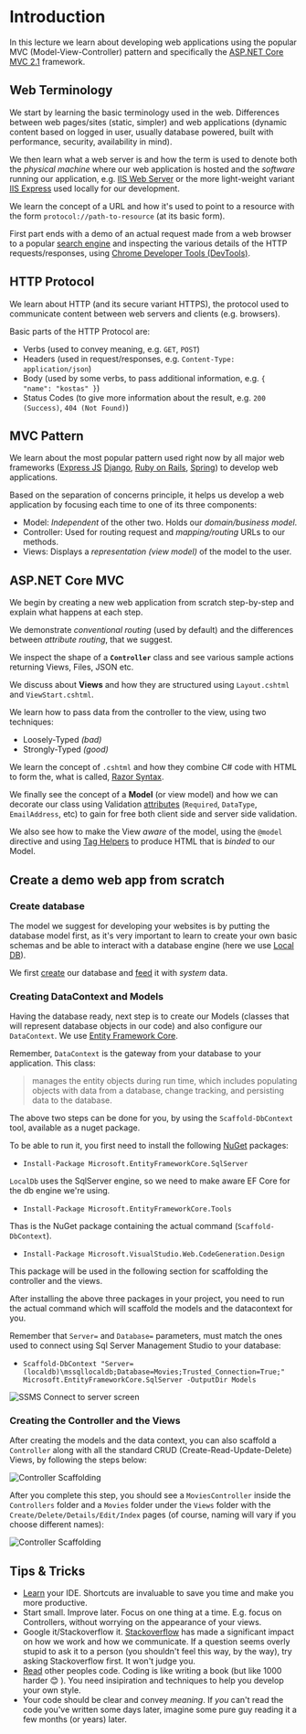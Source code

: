 # Introduction
In this lecture we learn about developing web applications using the popular MVC (Model-View-Controller) pattern and specifically the [ASP.NET Core MVC 2.1](https://docs.microsoft.com/en-us/aspnet/core/?view=aspnetcore-2.1) framework.

## Web Terminology

We start by learning the basic terminology used in the web. Differences between web pages/sites (static, simpler) and web applications (dynamic content based on logged in user, usually database powered, built with performance, security, availability in mind).

We then learn what a web server is and how the term is used to denote both the *physical machine* where our web application is hosted and the *software* running our application, e.g. [IIS Web Server](https://docs.microsoft.com/en-us/iis/get-started/introduction-to-iis/iis-web-server-overview) or the more light-weight variant [IIS Express](https://docs.microsoft.com/en-us/iis/extensions/introduction-to-iis-express/iis-express-overview) used locally for our development.

We learn the concept of a URL and how it's used to point to a resource with the form `protocol://path-to-resource` (at its basic form).

First part ends with a demo of an actual request made from a web browser to a popular [search engine](`http://google.com`) and inspecting the various details of the HTTP requests/responses, using [Chrome Developer Tools (DevTools)](https://developers.google.com/web/tools/chrome-devtools/).

## HTTP Protocol

We learn about HTTP (and its secure variant HTTPS), the protocol used to communicate content between web servers and clients (e.g. browsers).

Basic parts of the HTTP Protocol are:

- Verbs (used to convey meaning, e.g. `GET`, `POST`)
- Headers (used in request/responses, e.g. `Content-Type: application/json`)
- Body (used by some verbs, to pass additional information, e.g. `{ "name": "kostas" }`)
- Status Codes (to give more information about the result, e.g. `200 (Success)`, `404 (Not Found)`)

## MVC Pattern

We learn about the most popular pattern used right now by all major web frameworks ([Express JS](https://expressjs.com/) [Django](https://www.djangoproject.com/), [Ruby on Rails](https://rubyonrails.org/), [Spring](https://rubyonrails.org/)) to develop web applications.

Based on the separation of concerns principle, it helps us develop a web application by focusing each time to one of its three components:

- Model: *Independent* of the other two. Holds our *domain/business model*.
- Controller: Used for routing request and *mapping/routing* URLs to our methods.
- Views: Displays a *representation (view model)* of the model to the user.

## ASP.NET Core MVC

We begin by creating a new web application from scratch step-by-step and explain what happens at each step.

We demonstrate *conventional routing* (used by default) and the differences between *attribute routing*, that we suggest.

We inspect the shape of a **`Controller`** class and see various sample actions returning Views, Files, JSON etc.

We discuss about **Views** and how they are structured using `Layout.cshtml` and `ViewStart.cshtml`.

We learn how to pass data from the controller to the view, using two techniques:
- Loosely-Typed *(bad)*
- Strongly-Typed *(good)*

We learn the concept of `.cshtml` and how they combine C# code with HTML to form the, what is called, [Razor Syntax](https://docs.microsoft.com/en-us/aspnet/core/mvc/views/razor?view=aspnetcore-2.1).

We finally see the concept of a **Model** (or view model) and how we can decorate our class using Validation [attributes](https://docs.microsoft.com/en-us/dotnet/csharp/programming-guide/concepts/attributes/) (`Required`, `DataType`, `EmailAddress`, etc) to gain for free both client side and server side validation.

We also see how to make the View *aware* of the model, using the `@model` directive and using [Tag Helpers](https://docs.microsoft.com/en-us/aspnet/core/mvc/views/tag-helpers/intro?view=aspnetcore-2.1) to produce HTML that is *binded* to our Model.

## Create a demo web app from scratch

### Create database

The model we suggest for developing your websites is by putting the database model first, as it's very important to learn to create your own basic schemas and be able to interact with a database engine (here we use [Local DB](https://docs.microsoft.com/en-us/sql/database-engine/configure-windows/sql-server-2016-express-localdb?view=sql-server-2017)).

We first [create](https://github.com/dotnet-academy/Mvc/blob/master/src/sql/MoviesDb.sql)  our database and [feed](https://github.com/dotnet-academy/Mvc/blob/master/src/sql/MoviesFeed.sql) it with *system* data.

### Creating DataContext and Models

Having the database ready, next step is to create our Models (classes that will represent database objects in our code) and also configure our `DataContext`. We use [Entity Framework Core](https://docs.microsoft.com/en-us/ef/core/).

Remember, `DataContext` is the gateway from your database to your application. This class:

> manages the entity objects during run time, which includes populating objects with data from a database, change tracking, and persisting data to the database.

The above two steps can be done for you, by using the `Scaffold-DbContext` tool, available as a nuget package.

To be able to run it, you first need to install the following [NuGet](https://docs.microsoft.com/en-us/nuget/what-is-nuget) packages:

- `Install-Package Microsoft.EntityFrameworkCore.SqlServer` 

`LocalDb` uses the SqlServer engine, so we need to make aware EF Core for the db engine we're using.

- `Install-Package Microsoft.EntityFrameworkCore.Tools`

Thas is the NuGet package containing the actual command (`Scaffold-DbContext`).

- `Install-Package Microsoft.VisualStudio.Web.CodeGeneration.Design`

This package will be used in the following section for scaffolding the controller and the views.

After installing the above three packages in your project, you need to run the actual command which will scaffold the models and the datacontext for you.

Remember that `Server=` and `Database=` parameters, must match the ones used to connect using Sql Server Management Studio to your database:

- `Scaffold-DbContext "Server=(localdb)\mssqllocaldb;Database=Movies;Trusted_Connection=True;" Microsoft.EntityFrameworkCore.SqlServer -OutputDir Models`


![SSMS Connect to server screen](/img/sql-server.png)

### Creating the Controller and the Views

After creating the models and the data context, you can also scaffold a `Controller` along with all the standard CRUD (Create-Read-Update-Delete) Views, by following the steps below:

![Controller Scaffolding](/img/controller-scaffolding.gif)

After you complete this step, you should see a `MoviesController` inside the `Controllers` folder and a `Movies` folder under the `Views` folder with the `Create/Delete/Details/Edit/Index` pages (of course, naming will vary if you choose different names):

![Controller Scaffolding](/img/controller-scaffolding-after.png)

## Tips & Tricks

- [Learn](http://visualstudioshortcuts.com/2017/) your IDE. Shortcuts are invaluable to save you time and make you more productive.
- Start small. Improve later. Focus on one thing at a time. E.g. focus on Controllers, without worrying on the appearance of your views.
- Google it/Stackoverflow it. [Stackoverflow](https://stackoverflow.com/) has made a significant impact on how we work and how we communicate. If a question seems overly stupid to ask it to a person (you shouldn't feel this way, by the way), try asking Stackoverflow first. It won't judge you.
- [Read](https://github.com/) other peoples code. Coding is like writing a book (but like 1000 harder :blush: ). You need insipiration and techniques to help you develop your own style.
- Your code should be clear and convey *meaning*. If *you* can't read the code you've written some days later, imagine some pure guy reading it a few months (or years) later.